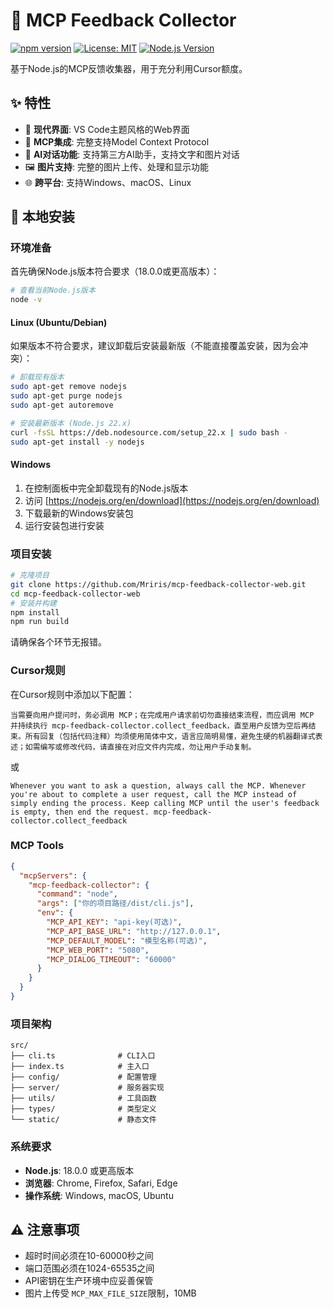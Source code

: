 # 🎯 MCP Feedback Collector

[![npm version](https://badge.fury.io/js/mcp-feedback-collector.svg)](https://www.npmjs.com/package/mcp-feedback-collector)
[![License: MIT](https://img.shields.io/badge/License-MIT-yellow.svg)](https://opensource.org/licenses/MIT)
[![Node.js Version](https://img.shields.io/badge/node-%3E%3D18.0.0-brightgreen.svg)](https://nodejs.org/)

基于Node.js的MCP反馈收集器，用于充分利用Cursor额度。

## ✨ 特性

- 🎨 **现代界面**: VS Code主题风格的Web界面
- 🔧 **MCP集成**: 完整支持Model Context Protocol
- 💬 **AI对话功能**: 支持第三方AI助手，支持文字和图片对话
- 🖼️ **图片支持**: 完整的图片上传、处理和显示功能
- 🌐 **跨平台**: 支持Windows、macOS、Linux

## 📝 本地安装

### 环境准备

首先确保Node.js版本符合要求（18.0.0或更高版本）：

```bash
# 查看当前Node.js版本
node -v
```

#### Linux (Ubuntu/Debian)

如果版本不符合要求，建议卸载后安装最新版（不能直接覆盖安装，因为会冲突）：

```bash
# 卸载现有版本
sudo apt-get remove nodejs
sudo apt-get purge nodejs
sudo apt-get autoremove

# 安装最新版本 (Node.js 22.x)
curl -fsSL https://deb.nodesource.com/setup_22.x | sudo bash -
sudo apt-get install -y nodejs
```

#### Windows

1. 在控制面板中完全卸载现有的Node.js版本
2. 访问 [https://nodejs.org/en/download](https://nodejs.org/en/download)
3. 下载最新的Windows安装包
4. 运行安装包进行安装

### 项目安装

```bash
# 克隆项目
git clone https://github.com/Mriris/mcp-feedback-collector-web.git
cd mcp-feedback-collector-web
# 安装并构建
npm install
npm run build
```

请确保各个环节无报错。

### Cursor规则

在Cursor规则中添加以下配置：

```text
当需要向用户提问时，务必调用 MCP；在完成用户请求前切勿直接结束流程，而应调用 MCP 并持续执行 mcp-feedback-collector.collect_feedback，直至用户反馈为空后再结束。所有回复（包括代码注释）均须使用简体中文，语言应简明易懂，避免生硬的机器翻译式表述；如需编写或修改代码，请直接在对应文件内完成，勿让用户手动复制。
```

或

```text
Whenever you want to ask a question, always call the MCP. Whenever you're about to complete a user request, call the MCP instead of simply ending the process. Keep calling MCP until the user's feedback is empty, then end the request. mcp-feedback-collector.collect_feedback
```

### MCP Tools

```json
{
  "mcpServers": {
    "mcp-feedback-collector": {
      "command": "node",
      "args": ["你的项目路径/dist/cli.js"],
      "env": {
        "MCP_API_KEY": "api-key(可选)",
        "MCP_API_BASE_URL": "http://127.0.0.1",
        "MCP_DEFAULT_MODEL": "模型名称(可选)",
        "MCP_WEB_PORT": "5080",
        "MCP_DIALOG_TIMEOUT": "60000"
      }
    }
  }
}
```

### 项目架构

```text
src/
├── cli.ts              # CLI入口
├── index.ts            # 主入口
├── config/             # 配置管理
├── server/             # 服务器实现
├── utils/              # 工具函数
├── types/              # 类型定义
└── static/             # 静态文件
```

### 系统要求

- **Node.js**: 18.0.0 或更高版本
- **浏览器**: Chrome, Firefox, Safari, Edge
- **操作系统**: Windows, macOS, Ubuntu

## ⚠️ 注意事项

- 超时时间必须在10-60000秒之间
- 端口范围必须在1024-65535之间
- API密钥在生产环境中应妥善保管
- 图片上传受 `MCP_MAX_FILE_SIZE`限制，10MB
